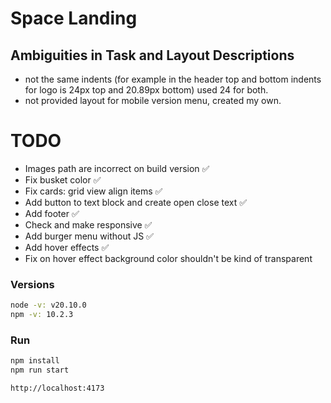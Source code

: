 # Space Landing

## Ambiguities in Task and Layout Descriptions

- not the same indents (for example in the header top and bottom indents for logo is 24px top and 20.89px bottom) used 24 for both.
- not provided layout for mobile version menu, created my own.

# TODO

- Images path are incorrect on build version ✅
- Fix busket color ✅
- Fix cards: grid view align items ✅
- Add button to text block and create open close text ✅
- Add footer ✅
- Check and make responsive ✅
- Add burger menu without JS ✅
- Add hover effects ✅
- Fix on hover effect background color shouldn't be kind of transparent

### Versions

```bash
node -v: v20.10.0
npm -v: 10.2.3
```

### Run

```bash
npm install
npm run start

http://localhost:4173
```
